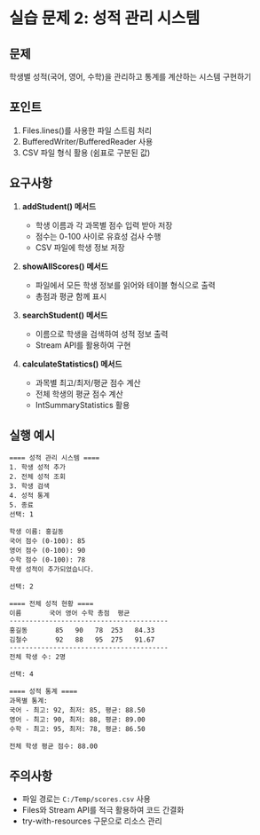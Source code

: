 # 실습 문제 2: 성적 관리 시스템

## 문제
학생별 성적(국어, 영어, 수학)을 관리하고 통계를 계산하는 시스템 구현하기

## 포인트
1. Files.lines()를 사용한 파일 스트림 처리
2. BufferedWriter/BufferedReader 사용
3. CSV 파일 형식 활용 (쉼표로 구분된 값)


## 요구사항
1. **addStudent() 메서드**
   - 학생 이름과 각 과목별 점수 입력 받아 저장
   - 점수는 0-100 사이로 유효성 검사 수행
   - CSV 파일에 학생 정보 저장

2. **showAllScores() 메서드**
   - 파일에서 모든 학생 정보를 읽어와 테이블 형식으로 출력
   - 총점과 평균 함께 표시

3. **searchStudent() 메서드**
   - 이름으로 학생을 검색하여 성적 정보 출력
   - Stream API를 활용하여 구현

4. **calculateStatistics() 메서드**
   - 과목별 최고/최저/평균 점수 계산
   - 전체 학생의 평균 점수 계산
   - IntSummaryStatistics 활용

## 실행 예시
```
==== 성적 관리 시스템 ====
1. 학생 성적 추가
2. 전체 성적 조회
3. 학생 검색
4. 성적 통계
5. 종료
선택: 1

학생 이름: 홍길동
국어 점수 (0-100): 85
영어 점수 (0-100): 90
수학 점수 (0-100): 78
학생 성적이 추가되었습니다.

선택: 2

==== 전체 성적 현황 ====
이름       국어 영어 수학 총점  평균
----------------------------------------
홍길동       85   90   78  253   84.33
김철수       92   88   95  275   91.67
----------------------------------------
전체 학생 수: 2명

선택: 4

==== 성적 통계 ====
과목별 통계:
국어 - 최고: 92, 최저: 85, 평균: 88.50
영어 - 최고: 90, 최저: 88, 평균: 89.00
수학 - 최고: 95, 최저: 78, 평균: 86.50

전체 학생 평균 점수: 88.00
```


## 주의사항
- 파일 경로는 `C:/Temp/scores.csv` 사용
- Files와 Stream API를 적극 활용하여 코드 간결화
- try-with-resources 구문으로 리소스 관리